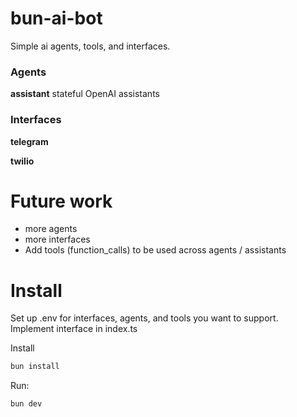 # bun-ai-bot
Simple ai agents, tools, and interfaces.

### Agents

**assistant**
stateful OpenAI assistants 


### Interfaces

**telegram**

**twilio** 


# Future work

- more agents
- more interfaces
- Add tools (function_calls) to be used across agents / assistants


# Install

Set up .env for interfaces, agents, and tools you want to support.  
Implement interface in index.ts 

Install
```bash
bun install
```

Run:

```bash
bun dev
```
